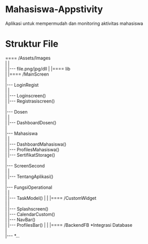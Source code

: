 # Mahasiswa-Appstivity
Aplikasi untuk mempermudah dan monitoring aktivitas mahasiswa

# Struktur File
==== /Assets/Images\
|  |\
|    |--- file.png/jpg/dll
|
|==== lib\
   |
   |==== /MainScreen\
   |\
   |--- LoginRegist\
   |	  |\
   |	  |--- Loginscreen()\
   |	  |--- Registrasiscreen()\
   |\
   |--- Dosen\
   |	  |\
   |	  |--- DashboardDosen()\
   |\
   |--- Mahasiswa\
   |	  |\
   |	  |--- DashboardMahasiswa()\
   |	  |--- ProfilesMahasiswa()\
   |	  |--- SertifikatStorage()\
   |\
   |--- ScreenSecond\
   |	  |\
   |	  |--- TentangAplikasi()\
   |\
   |--- FungsiOperational\
	 |    |\
	 |    |--- TaskModel()
   |
   |
   |==== /CustomWidget\
   |    |\
   |    |--- Splashscreen()\
   |    |--- CalendarCustom()\
   |    |--- NavBar()\
   |    |--- ProfilesBar()
   |
   |
   |==== /BackendFB	*Integrasi Database\
       |\
       |--- *...
